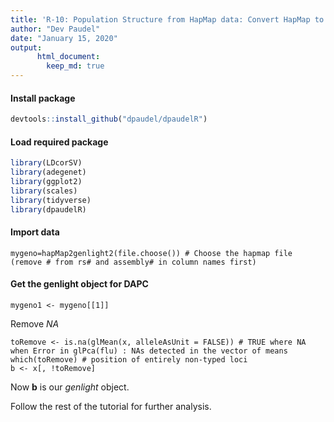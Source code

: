 ```yaml
---
title: 'R-10: Population Structure from HapMap data: Convert HapMap to genlight object'
author: "Dev Paudel"
date: "January 15, 2020"
output:
      html_document:
        keep_md: true
---
```

#### Install package

```r
devtools::install_github("dpaudel/dpaudelR") 
```

#### Load required package

```r
library(LDcorSV)
library(adegenet)
library(ggplot2)
library(scales)
library(tidyverse)
library(dpaudelR)
```

#### Import data
```
mygeno=hapMap2genlight2(file.choose()) # Choose the hapmap file (remove # from rs# and assembly# in column names first)
```

#### Get the genlight object for DAPC
```
mygeno1 <- mygeno[[1]]
```
Remove _NA_

```
toRemove <- is.na(glMean(x, alleleAsUnit = FALSE)) # TRUE where NA when Error in glPca(flu) : NAs detected in the vector of means
which(toRemove) # position of entirely non-typed loci
b <- x[, !toRemove]
```

Now __b__ is our _genlight_ object.

Follow the rest of the tutorial for further analysis.

